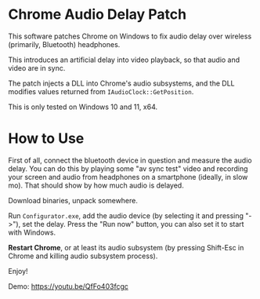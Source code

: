 # Chrome Audio Delay Patch

This software patches Chrome on Windows to fix audio delay over wireless (primarily, Bluetooth) headphones.

This introduces an artificial delay into video playback, so that audio and video are in sync.

The patch injects a DLL into Chrome's audio subsystems, and the DLL modifies values returned from `IAudioClock::GetPosition`.

This is only tested on Windows 10 and 11, x64.

# How to Use

First of all, connect the bluetooth device in question and measure the audio delay. You can do this by playing some "av sync test" video and recording your screen and audio from headphones on a smartphone (ideally, in slow mo). That should show by how much audio is delayed.

Download binaries, unpack somewhere.

Run `Configurator.exe`, add the audio device (by selecting it and pressing "->"), set the delay.
Press the "Run now" button, you can also set it to start with Windows.

**Restart Chrome**, or at least its audio subsystem (by pressing Shift-Esc in Chrome and killing audio subsystem process).

Enjoy!

Demo: https://youtu.be/QfFo403fcgc
